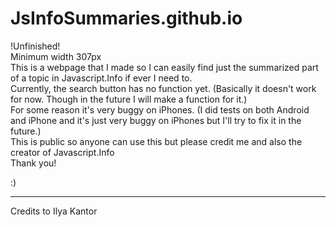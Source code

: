 # JsInfoSummaries.github.io

!Unfinished!
<br>
Minimum width 307px
<br>
This is a webpage that I made so I can easily find just the summarized part of a topic in Javascript.Info if ever I need to.
<br>
Currently, the search button has no function yet. (Basically it doesn't work for now. Though in the future I will make a function for it.)<br>
For some reason it's very buggy on iPhones. (I did tests on both Android and iPhone and it's just very buggy on iPhones but I'll try to fix it in the future.)<br>
This is public so anyone can use this but please credit me and also the creator of Javascript.Info
<br>
Thank you! <p>:)<p>

<hr>
Credits to Ilya Kantor
